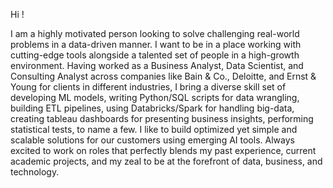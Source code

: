 Hi !

I am a highly motivated person looking to solve challenging real-world problems in a data-driven manner. I want to be in a place working with cutting-edge tools alongside a talented set of people in a high-growth environment. Having worked as a Business Analyst, Data Scientist, and Consulting Analyst across companies like Bain & Co., Deloitte, and Ernst & Young for clients in different industries, I bring a diverse skill set of developing ML models, writing Python/SQL scripts for data wrangling, building ETL pipelines, using Databricks/Spark for handling big-data, creating tableau dashboards for presenting business insights, performing statistical tests, to name a few. I like to build optimized yet simple and scalable solutions for our customers using emerging AI tools. Always excited to work on roles that perfectly blends my past experience, current academic projects, and my zeal to be at the forefront of data, business, and technology.


